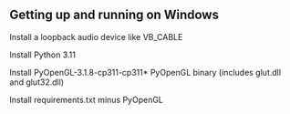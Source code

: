 ## Getting up and running on Windows

Install a loopback audio device like VB_CABLE

Install Python 3.11

Install PyOpenGL-3.1.8-cp311-cp311* PyOpenGL binary (includes glut.dll and glut32.dll)

Install requirements.txt minus PyOpenGL